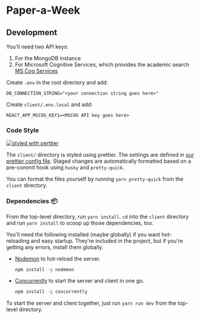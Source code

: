 # Paper-a-Week

## Development

You'll need two API keys:

1. For the MongoDB instance
1. For Microsoft Cognitive Services, which provides the academic search [MS Cog Services](https://azure.microsoft.com/en-us/services/cognitive-services/)

Create `.env` in the root directory and add:

```text
DB_CONNECTION_STRING="<your connection string goes here>"
```

Create `client/.env.local` and add:

```text
REACT_APP_MSCOG_KEY1=<MSCOG API key goes here>
```

### Code Style

[![styled with perttier](https://img.shields.io/badge/code_style-prettier-ff69b4.svg?style=flat-square)](https://github.com/prettier/prettier)

The `client/` directory is styled using prettier. The settings are defined in [our prettier config file](./client/.prettierrc.json). Staged changes are automatically formatted based on a pre-commit hook using `husky` and `pretty-quick`.

You can format the files yourself by running `yarn pretty-quick` from the `client` directory.

### Dependencies :package:

From the top-level directory, run `yarn install`.
`cd` into the `client` directory and run `yarn install` to scoop up those dependencies, too.

You'll need the following installed (maybe globally) if you want hot-reloading and easy startup. They're included in the project, but if you're getting any errors, install them globally.

- [Nodemon](https://www.npmjs.com/package/nodemon) to hot-reload the server.

  ```sh
  npm install -g nodemon
  ```

- [Concurrently](https://www.npmjs.com/package/concurrently) to start the server and client in one go.

  ```sh
  npm install -g concurrently
  ```

To start the server and client together, just run `yarn run dev` from the top-level directory.
